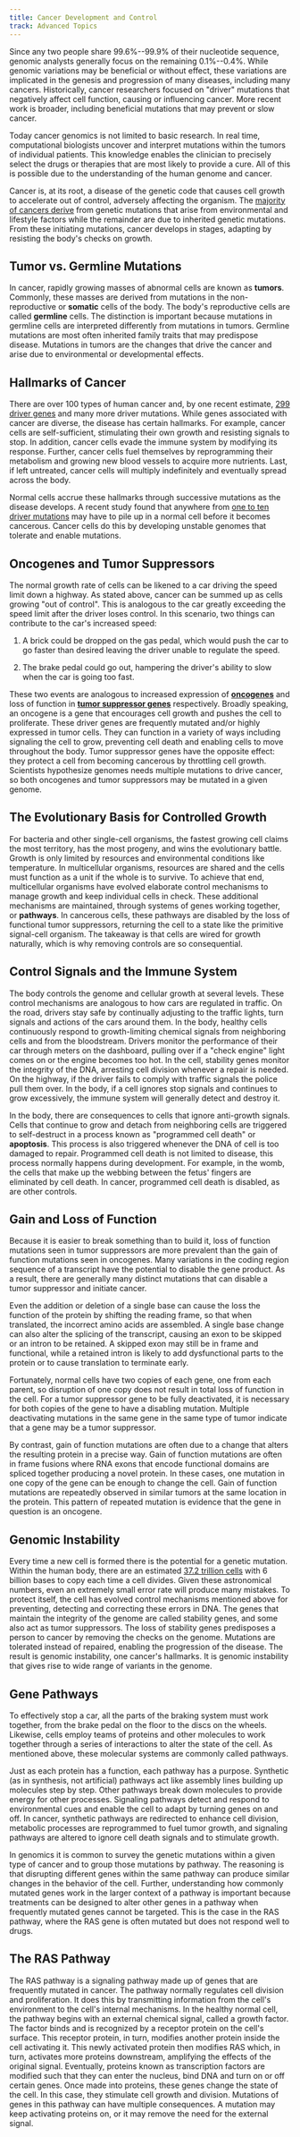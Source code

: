 ```yaml
---
title: Cancer Development and Control
track: Advanced Topics
---
```


Since any two people share 99.6%--99.9% of their nucleotide sequence, genomic analysts generally focus on the remaining 0.1%--0.4%. While genomic variations may be beneficial or without effect, these variations are implicated in the genesis and progression of many diseases, including many cancers. Historically, cancer researchers focused on "driver" mutations that negatively affect cell function, causing or influencing cancer. More recent work is broader, including beneficial mutations that may prevent or slow cancer.

Today cancer genomics is not limited to basic research. In real time, computational biologists uncover and interpret mutations within the tumors of individual patients. This knowledge enables the clinician to precisely select the drugs or therapies that are most likely to provide a cure. All of this is possible due to the understanding of the human genome and cancer.

Cancer is, at its root, a disease of the genetic code that causes cell growth to accelerate out of control, adversely affecting the organism. The [majority of cancers derive](https://en.wikipedia.org/wiki/Causes_of_cancer) from genetic mutations that arise from environmental and lifestyle factors while the remainder are due to inherited genetic mutations. From these initiating mutations, cancer develops in stages, adapting by resisting the body's checks on growth.

## Tumor vs. Germline Mutations

In cancer, rapidly growing masses of abnormal cells are known as **tumors**. Commonly, these masses are derived from mutations in the non-reproductive or **somatic** cells of the body. The body's reproductive cells are called **germline** cells. The distinction is important because mutations in germline cells are interpreted differently from mutations in tumors. Germline mutations are most often inherited family traits that may predispose disease. Mutations in tumors are the changes that drive the cancer and arise due to environmental or developmental effects.

## Hallmarks of Cancer

There are over 100 types of human cancer and, by one recent estimate, [299 driver genes](https://www.ncbi.nlm.nih.gov/pmc/articles/PMC6029450/) and many more driver mutations. While genes associated with cancer are diverse, the disease has certain hallmarks. For example, cancer cells are self-sufficient, stimulating their own growth and resisting signals to stop. In addition, cancer cells evade the immune system by modifying its response. Further, cancer cells fuel themselves by reprogramming their metabolism and growing new blood vessels to acquire more nutrients. Last, if left untreated, cancer cells will multiply indefinitely and eventually spread across the body.

Normal cells accrue these hallmarks through successive mutations as the disease develops. A recent study found that anywhere from [one to ten driver mutations](https://www.sanger.ac.uk/news/view/1-10-mutations-are-needed-drive-cancer-scientists-find) may have to pile up in a normal cell before it becomes cancerous. Cancer cells do this by developing unstable genomes that tolerate and enable mutations.

## Oncogenes and Tumor Suppressors

The normal growth rate of cells can be likened to a car driving the speed limit down a highway. As stated above, cancer can be summed up as cells growing "out of control". This is analogous to the car greatly exceeding the speed limit after the driver loses control. In this scenario, two things can contribute to the car's increased speed:

1.  A brick could be dropped on the gas pedal, which would push the car to go faster than desired leaving the driver unable to regulate the speed.

2.  The brake pedal could go out, hampering the driver's ability to slow when the car is going too fast.

These two events are analogous to increased expression of [**oncogenes**](https://en.wikipedia.org/wiki/Oncogene) and loss of function in [**tumor suppressor genes**](https://en.wikipedia.org/wiki/Tumor_suppressor) respectively. Broadly speaking, an oncogene is a gene that encourages cell growth and pushes the cell to proliferate. These driver genes are frequently mutated and/or highly expressed in tumor cells. They can function in a variety of ways including signaling the cell to grow, preventing cell death and enabling cells to move throughout the body. Tumor suppressor genes have the opposite effect: they protect a cell from becoming cancerous by throttling cell growth. Scientists hypothesize genomes needs multiple mutations to drive cancer, so both oncogenes and tumor suppressors may be mutated in a given genome.

## The Evolutionary Basis for Controlled Growth

For bacteria and other single-cell organisms, the fastest growing cell claims the most territory, has the most progeny, and wins the evolutionary battle. Growth is only limited by resources and environmental conditions like temperature. In multicellular organisms, resources are shared and the cells must function as a unit if the whole is to survive. To achieve that end, multicellular organisms have evolved elaborate control mechanisms to manage growth and keep individual cells in check. These additional mechanisms are maintained, through systems of genes working together, or **pathways**. In cancerous cells, these pathways are disabled by the loss of functional tumor suppressors, returning the cell to a state like the primitive signal-cell organism. The takeaway is that cells are wired for growth naturally, which is why removing controls are so consequential.

## Control Signals and the Immune System

The body controls the genome and cellular growth at several levels. These control mechanisms are analogous to how cars are regulated in traffic. On the road, drivers stay safe by continually adjusting to the traffic lights, turn signals and actions of the cars around them. In the body, healthy cells continuously respond to growth-limiting chemical signals from neighboring cells and from the bloodstream. Drivers monitor the performance of their car through meters on the dashboard, pulling over if a "check engine" light comes on or the engine becomes too hot. In the cell, stability genes monitor the integrity of the DNA, arresting cell division whenever a repair is needed. On the highway, if the driver fails to comply with traffic signals the police pull them over. In the body, if a cell ignores stop signals and continues to grow excessively, the immune system will generally detect and destroy it.

In the body, there are consequences to cells that ignore anti-growth signals. Cells that continue to grow and detach from neighboring cells are triggered to self-destruct in a process known as "programmed cell death" or **apoptosis**. This process is also triggered whenever the DNA of cell is too damaged to repair. Programmed cell death is not limited to disease, this process normally happens during development. For example, in the womb, the cells that make up the webbing between the fetus' fingers are eliminated by cell death. In cancer, programmed cell death is disabled, as are other controls.

## Gain and Loss of Function

Because it is easier to break something than to build it, loss of function mutations seen in tumor suppressors are more prevalent than the gain of function mutations seen in oncogenes. Many variations in the coding region sequence of a transcript have the potential to disable the gene product. As a result, there are generally many distinct mutations that can disable a tumor suppressor and initiate cancer.

Even the addition or deletion of a single base can cause the loss the function of the protein by shifting the reading frame, so that when translated, the incorrect amino acids are assembled. A single base change can also alter the splicing of the transcript, causing an exon to be skipped or an intron to be retained. A skipped exon may still be in frame and functional, while a retained intron is likely to add dysfunctional parts to the protein or to cause translation to terminate early.

Fortunately, normal cells have two copies of each gene, one from each parent, so disruption of one copy does not result in total loss of function in the cell. For a tumor suppressor gene to be fully deactivated, it is necessary for both copies of the gene to have a disabling mutation. Multiple deactivating mutations in the same gene in the same type of tumor indicate that a gene may be a tumor suppressor.

By contrast, gain of function mutations are often due to a change that alters the resulting protein in a precise way. Gain of function mutations are often in frame fusions where RNA exons that encode functional domains are spliced together producing a novel protein. In these cases, one mutation in one copy of the gene can be enough to change the cell. Gain of function mutations are repeatedly observed in similar tumors at the same location in the protein. This pattern of repeated mutation is evidence that the gene in question is an oncogene.

## Genomic Instability

Every time a new cell is formed there is the potential for a genetic mutation. Within the human body, there are an estimated [37.2 trillion cells](https://www.smithsonianmag.com/smart-news/there-are-372-trillion-cells-in-your-body-4941473/) with 6 billion bases to copy each time a cell divides. Given these astronomical numbers, even an extremely small error rate will produce many mistakes. To protect itself, the cell has evolved control mechanisms mentioned above for preventing, detecting and correcting these errors in DNA. The genes that maintain the integrity of the genome are called stability genes, and some also act as tumor suppressors. The loss of stability genes predisposes a person to cancer by removing the checks on the genome. Mutations are tolerated instead of repaired, enabling the progression of the disease. The result is genomic instability, one cancer's hallmarks. It is genomic instability that gives rise to wide range of variants in the genome.

## Gene Pathways

To effectively stop a car, all the parts of the braking system must work together, from the brake pedal on the floor to the discs on the wheels. Likewise, cells employ teams of proteins and other molecules to work together through a series of interactions to alter the state of the cell. As mentioned above, these molecular systems are commonly called pathways.

Just as each protein has a function, each pathway has a purpose. Synthetic (as in synthesis, not artificial) pathways act like assembly lines building up molecules step by step. Other pathways break down molecules to provide energy for other processes. Signaling pathways detect and respond to environmental cues and enable the cell to adapt by turning genes on and off. In cancer, synthetic pathways are redirected to enhance cell division, metabolic processes are reprogrammed to fuel tumor growth, and signaling pathways are altered to ignore cell death signals and to stimulate growth.

In genomics it is common to survey the genetic mutations within a given type of cancer and to group those mutations by pathway. The reasoning is that disrupting different genes within the same pathway can produce similar changes in the behavior of the cell. Further, understanding how commonly mutated genes work in the larger context of a pathway is important because treatments can be designed to alter other genes in a pathway when frequently mutated genes cannot be targeted. This is the case in the RAS pathway, where the RAS gene is often mutated but does not respond well to drugs.

## The RAS Pathway

The RAS pathway is a signaling pathway made up of genes that are frequently mutated in cancer. The pathway normally regulates cell division and proliferation. It does this by transmitting information from the cell's environment to the cell's internal mechanisms. In the healthy normal cell, the pathway begins with an external chemical signal, called a growth factor. The factor binds and is recognized by a receptor protein on the cell's surface. This receptor protein, in turn, modifies another protein inside the cell activating it. This newly activated protein then modifies RAS which, in turn, activates more proteins downstream, amplifying the effects of the original signal. Eventually, proteins known as transcription factors are modified such that they can enter the nucleus, bind DNA and turn on or off certain genes. Once made into proteins, these genes change the state of the cell. In this case, they stimulate cell growth and division. Mutations of genes in this pathway can have multiple consequences. A mutation may keep activating proteins on, or it may remove the need for the external signal.

